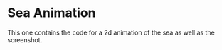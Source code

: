 # Sea Animation

This one contains the code for a 2d animation of the sea as well as the screenshot.  

